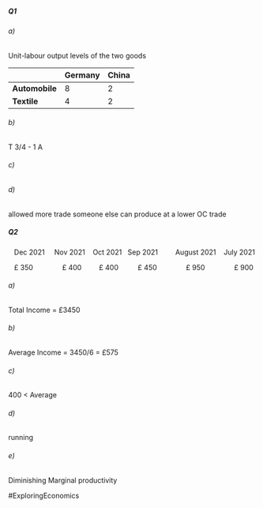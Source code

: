 ##### Q1
###### a)
Unit-labour output levels of the two goods 

|                | **Germany** | **China** |
| -------------- | ----------- | --------- |
| **Automobile** | 8           | 2         |
| **Textile**    | 4           | 2         |
###### b)
T 3/4 - 1 A

###### c)


###### d)
allowed more trade 
someone else can produce at a lower OC
trade


##### Q2
   Dec 2021     Nov 2021    Oct 2021   Sep 2021         August 2021    July 2021

   £ 350               £ 400         £ 400          £ 450               £ 950               £ 900
###### a)
Total Income = £3450
###### b)
Average Income = 3450/6 = £575

###### c)
400 < Average

###### d)
running

###### e)
Diminishing Marginal productivity




#ExploringEconomics